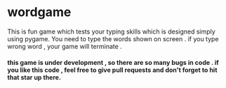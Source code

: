 # wordgame

This is fun game which tests your typing skills which is designed simply using pygame.
You need to type the words shown on screen . if you type wrong word , your game will terminate .

#### this game is under development , so there are so many bugs in code . if you like this code , feel free to give pull requests and don't forget to hit that star up there.
